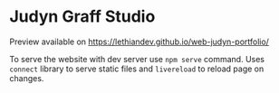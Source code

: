 # Judyn Graff Studio

Preview available on https://lethiandev.github.io/web-judyn-portfolio/

To serve the website with dev server use `npm serve` command. Uses `connect` library to serve static files and `livereload` to reload page on changes.
